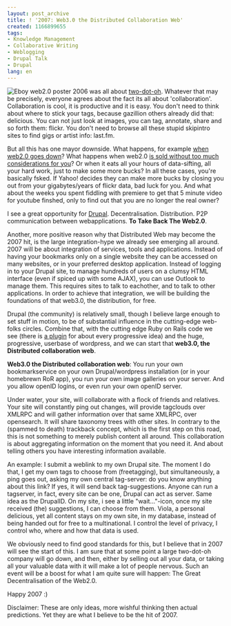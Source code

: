 ```yaml
---
layout: post_archive
title: ! '2007: Web3.0 the Distributed Collaboration Web'
created: 1166899655
tags:
- Knowledge Management
- Collaborative Writing
- Weblogging
- Drupal Talk
- Drupal
lang: en
---
```

![Eboy web2.0 poster](http://webschuur.com/sites/webschuur.com/files/eboy.png) 2006 was all about [two-dot-oh](http://hello.eboy.com/eboy/product-detail/?token=FOO&pic=0&). Whatever that may be precisely, everyone agrees about the fact its all about 'collaboration'.
Collaboration is cool, it is productive and it is easy. You don't need to think about where to stick your tags, because gazillion others already did that: delicious. You can not just look at images, you can tag, annotate, share and so forth them: flickr. You don't need to browse all these stupid skipintro sites to find gigs or artist info: last.fm.

But all this has one mayor downside. What happens, for example [when web2.0 goes down](http://walkah.net/blog/what-happens-when-web2-0-is-down)? What happens when web2.0 [is sold without too much considerations for you](http://en.wikipedia.org/wiki/MySpace#Brad_Greenspan_.2F_The_Free_My_Space_Report)? Or when it eats all your hours of data-sifting, all your hard work, just to make some more bucks? In all these cases, you're basically fsked. If Yahoo! decides they can make more bucks by closing you out from your gigabytes/years of flickr data, bad luck for you. And what about the weeks you spent fiddling with premiere to get that 5 minute video for youtube finshed, only to find out that you are no longer the real owner?

I see a great opportunity for [Drupal](http://drupal.org). Decentralisation. Distribution. P2P communication between webapplications. __To Take Back The Web2.0__.<!--break-->

Another, more positive reason why that Distributed Web may become the 2007 hit, is the large integration-hype we already see emerging all around. 2007 will be about integration of services, tools and applications. Instead of having your bookmarks only on a single website they can be accessed on many websites, or in your preferred desktop application. Instead of logging in to your Drupal site, to manage hundreds of users on a clumsy HTML interface (even if spiced up with some AJAX), you can use Outlook to manage them. This requires sites to talk to eachother, and to talk to other applications. In order to achieve that integration, we will be building the foundations of that web3.0, the distribution, for free.

Drupal (the community) is relatively small, though I believe large enough to set stuff in motion, to be of substantial influence in the cutting-edge web-folks circles. Combine that, with the cutting edge Ruby on Rails code we see (there is [a plugin](http://www.agilewebdevelopment.com/plugins/top_rated) for about every progressive idea) and the huge, progressive, userbase of wordpress, and we can start that __web3.0, the Distributed collaboration web__.

__Web3.0 the Distributed collaboration web__: You run your own bookmarkservice on your own Drupal/wordpress installation (or in your homebrewn RoR app), you run your own image galleries on your server. And you allow openID logins, or even run your own openID server.

Under water, your site, will collaborate with a flock of friends and relatives. Your site will constantly ping out changes, will provide tagclouds over XMLRPC and will gather information over that same XMLRPC, over opensearch. It will share taxonomy trees with other sites.
In contrary to the (spammed to death) trackback concept, which is the first step on this road, this is not something to merely publish content all around. This collaboration is about aggregating information on the moment that you need it. And about telling others you have interesting information available.

An example: I submit a weblink to my own Drupal site. The moment I do that, I get my own tags to choose from (freetagging), but simultaneously, a ping goes out, asking my own central tag-server: do you know anything about this link? If yes, it will send back tag-suggestions. Anyone can run a tagserver, in fact, every site can be one, Drupal can act as server. Same idea as the DrupalID.
On my site, i see a little "wait..."-icon, once my site received (the) suggestions, I can choose from them.
Viola, a personal delicious, yet all content stays on my own site, in my database, instead of being handed out for free to a multinational. I control the level of privacy, I control who, where and how that data is used.

We obviously need to find good standards for this, but I believe that in 2007 will see the start of this. I am sure that at some point a large two-dot-oh company will go down, and then, either by selling out all your data, or taking all your valuable data with it will make a lot of people nervous. Such an event will be a boost for what I am quite sure will happen: The Great Decentralisation of the Web2.0.

Happy 2007 :)

Disclaimer: These are only ideas, more wishful thinking then actual predictions. Yet they are what I believe to be the hit of 2007. 
